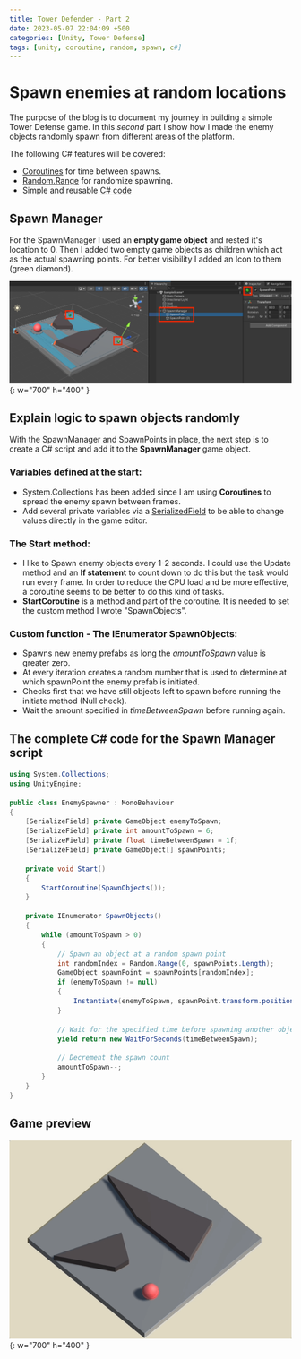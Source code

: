 ```yaml
---
title: Tower Defender - Part 2
date: 2023-05-07 22:04:09 +500
categories: [Unity, Tower Defense]
tags: [unity, coroutine, random, spawn, c#]
---
```


# Spawn enemies at random locations

The purpose of the blog is to document my journey in building a simple Tower Defense game.
In this _second_ part I show how I made the enemy objects randomly spawn from different areas of the platform.

The following C# features will be covered:

- [Coroutines](https://docs.unity3d.com/2023.2/Documentation/Manual/Coroutines.html) for time between spawns.
- [Random.Range](https://docs.unity3d.com/2023.2/Documentation/ScriptReference/Random.Range.html) for randomize spawning.
- Simple and reusable [C# code](https://docs.unity3d.com/2023.2/Documentation/Manual/CreatingAndUsingScripts.html)

## Spawn Manager

For the SpawnManager I used an **empty game object** and rested it's location to 0. Then I added two empty game objects as children which act as the actual spawning points. For better visibility I added an Icon to them (green diamond).

![Spawn points](/assets/img/SpawnPoints.png){: w="700" h="400" }

## Explain logic to spawn objects randomly

With the SpawnManager and SpawnPoints in place, the next step is to create a C# script and add it to the **SpawnManager** game object.

### Variables defined at the start:

- System.Collections has been added since I am using **Coroutines** to spread the enemy spawn between frames.
- Add several private variables via a [SerializedField](https://docs.unity3d.com/2023.2/Documentation/ScriptReference/SerializeField.html) to be able to change values directly in the game editor.

### The Start method:

- I like to Spawn enemy objects every 1-2 seconds. I could use the Update method and an **If statement** to count down to do this but the task would run every frame. In order to reduce the CPU load and be more effective, a coroutine seems to be better to do this kind of tasks.
- **StartCoroutine** is a method and part of the coroutine. It is needed to set the custom method I wrote "SpawnObjects".

### Custom function - The IEnumerator SpawnObjects:

- Spawns new enemy prefabs as long the _amountToSpawn_ value is greater zero.
- At every iteration creates a random number that is used to determine at which spawnPoint the enemy prefab is initiated.
- Checks first that we have still objects left to spawn before running the initiate method (Null check).
- Wait the amount specified in _timeBetweenSpawn_ before running again.

## The complete C# code for the Spawn Manager script

```c#
using System.Collections;
using UnityEngine;

public class EnemySpawner : MonoBehaviour
{
    [SerializeField] private GameObject enemyToSpawn;
    [SerializeField] private int amountToSpawn = 6;
    [SerializeField] private float timeBetweenSpawn = 1f;
    [SerializeField] private GameObject[] spawnPoints;

    private void Start()
    {
        StartCoroutine(SpawnObjects());
    }

    private IEnumerator SpawnObjects()
    {
        while (amountToSpawn > 0)
        {
            // Spawn an object at a random spawn point
            int randomIndex = Random.Range(0, spawnPoints.Length);
            GameObject spawnPoint = spawnPoints[randomIndex];
            if (enemyToSpawn != null)
            {
                Instantiate(enemyToSpawn, spawnPoint.transform.position, spawnPoint.transform.rotation);
            }

            // Wait for the specified time before spawning another object
            yield return new WaitForSeconds(timeBetweenSpawn);

            // Decrement the spawn count
            amountToSpawn--;
        }
    }
}
```

## Game preview

![Spawn Multiple Enemies](/assets/img/MultiObjectSpawn.gif){: w="700" h="400" }
